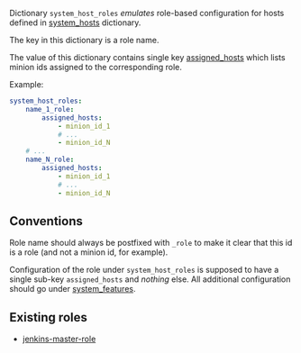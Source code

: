 
Dictionary `system_host_roles` _emulates_ role-based configuration for hosts
defined in [system_hosts](docs/pillars/common/system_hosts/readme.md) dictionary.

The key in this dictionary is a role name.

The value of this dictionary contains single key [assigned_hosts](docs/pillars/common/system_hosts/_id/assigned_hosts/readme.md)
which lists minion ids assigned to the corresponding role.

Example:
```yaml
system_host_roles:
    name_1_role:
        assigned_hosts:
            - minion_id_1
            # ...
            - minion_id_N
    # ...
    name_N_role:
        assigned_hosts:
            - minion_id_1
            # ...
            - minion_id_N
```

## Conventions ##

Role name should always be postfixed with `_role` to make it clear that this id is a role (and not a minion id, for example).

Configuration of the role under `system_host_roles` is supposed to have a single sub-key `assigned_hosts` and _nothing_ else.
All additional configuration should go under [system_features](docs/pillars/common/system_features/readme.md).

## Existing roles ##

* [jenkins-master-role](docs/pillars/common/system_host_roles/jenkins-master-role/readme.md)

